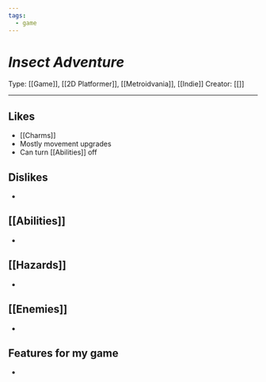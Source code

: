 ```yaml
---
tags:
  - game
---
```

# _Insect Adventure_

Type: [[Game]], [[2D Platformer]], [[Metroidvania]], [[Indie]]
Creator: [[]]

----





## Likes
* [[Charms]]
* Mostly movement upgrades
* Can turn [[Abilities]] off

## Dislikes
* 

## [[Abilities]]
* 

## [[Hazards]]
* 

## [[Enemies]]
* 

## Features for my game
* 